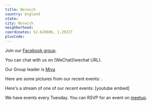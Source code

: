```yaml
---
title: Norwich
country: England
state: 
city: Norwich
neighborhood: 
coordinates: 52.628606, 1.29227
plusCode:
---
```

Join our [Facebook group](https://www.facebook.com/groups/free.code.camp.norwich.england).

You can chat with us on [WeChat](wechat URL).

Our Group leader is [Miya](freecodecamp.org/miya)

Here are some pictures from our recent events:
![]().

Here's a stream of one of our recent events:
[youtube embed]

We have events every Tuesday. You can RSVP for an event on [meetup](meetupurl).
